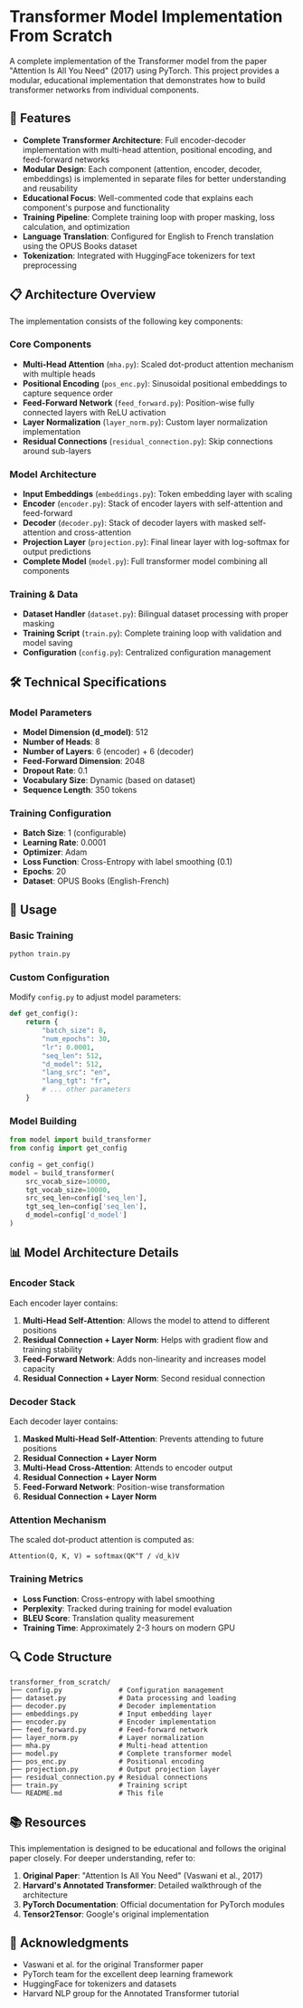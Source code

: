 # Transformer Model Implementation From Scratch

A complete implementation of the Transformer model from the paper "Attention Is All You Need" (2017) using PyTorch. This project provides a modular, educational implementation that demonstrates how to build transformer networks from individual components.

## 🚀 Features

- **Complete Transformer Architecture**: Full encoder-decoder implementation with multi-head attention, positional encoding, and feed-forward networks
- **Modular Design**: Each component (attention, encoder, decoder, embeddings) is implemented in separate files for better understanding and reusability
- **Educational Focus**: Well-commented code that explains each component's purpose and functionality
- **Training Pipeline**: Complete training loop with proper masking, loss calculation, and optimization
- **Language Translation**: Configured for English to French translation using the OPUS Books dataset
- **Tokenization**: Integrated with HuggingFace tokenizers for text preprocessing

## 📋 Architecture Overview

The implementation consists of the following key components:

### Core Components
- **Multi-Head Attention** (`mha.py`): Scaled dot-product attention mechanism with multiple heads
- **Positional Encoding** (`pos_enc.py`): Sinusoidal positional embeddings to capture sequence order
- **Feed-Forward Network** (`feed_forward.py`): Position-wise fully connected layers with ReLU activation
- **Layer Normalization** (`layer_norm.py`): Custom layer normalization implementation
- **Residual Connections** (`residual_connection.py`): Skip connections around sub-layers

### Model Architecture
- **Input Embeddings** (`embeddings.py`): Token embedding layer with scaling
- **Encoder** (`encoder.py`): Stack of encoder layers with self-attention and feed-forward
- **Decoder** (`decoder.py`): Stack of decoder layers with masked self-attention and cross-attention
- **Projection Layer** (`projection.py`): Final linear layer with log-softmax for output predictions
- **Complete Model** (`model.py`): Full transformer model combining all components

### Training & Data
- **Dataset Handler** (`dataset.py`): Bilingual dataset processing with proper masking
- **Training Script** (`train.py`): Complete training loop with validation and model saving
- **Configuration** (`config.py`): Centralized configuration management

## 🛠️ Technical Specifications

### Model Parameters
- **Model Dimension (d_model)**: 512
- **Number of Heads**: 8
- **Number of Layers**: 6 (encoder) + 6 (decoder)
- **Feed-Forward Dimension**: 2048
- **Dropout Rate**: 0.1
- **Vocabulary Size**: Dynamic (based on dataset)
- **Sequence Length**: 350 tokens

### Training Configuration
- **Batch Size**: 1 (configurable)
- **Learning Rate**: 0.0001
- **Optimizer**: Adam
- **Loss Function**: Cross-Entropy with label smoothing (0.1)
- **Epochs**: 20
- **Dataset**: OPUS Books (English-French)

## 🚀 Usage

### Basic Training
```bash
python train.py
```

### Custom Configuration
Modify `config.py` to adjust model parameters:
```python
def get_config():
    return {
        "batch_size": 8,
        "num_epochs": 30,
        "lr": 0.0001,
        "seq_len": 512,
        "d_model": 512,
        "lang_src": "en",
        "lang_tgt": "fr",
        # ... other parameters
    }
```

### Model Building
```python
from model import build_transformer
from config import get_config

config = get_config()
model = build_transformer(
    src_vocab_size=10000,
    tgt_vocab_size=10000,
    src_seq_len=config['seq_len'],
    tgt_seq_len=config['seq_len'],
    d_model=config['d_model']
)
```

## 📊 Model Architecture Details

### Encoder Stack
Each encoder layer contains:
1. **Multi-Head Self-Attention**: Allows the model to attend to different positions
2. **Residual Connection + Layer Norm**: Helps with gradient flow and training stability
3. **Feed-Forward Network**: Adds non-linearity and increases model capacity
4. **Residual Connection + Layer Norm**: Second residual connection

### Decoder Stack
Each decoder layer contains:
1. **Masked Multi-Head Self-Attention**: Prevents attending to future positions
2. **Residual Connection + Layer Norm**
3. **Multi-Head Cross-Attention**: Attends to encoder output
4. **Residual Connection + Layer Norm**
5. **Feed-Forward Network**: Position-wise transformation
6. **Residual Connection + Layer Norm**

### Attention Mechanism
The scaled dot-product attention is computed as:
```
Attention(Q, K, V) = softmax(QK^T / √d_k)V
```

### Training Metrics
- **Loss Function**: Cross-entropy with label smoothing
- **Perplexity**: Tracked during training for model evaluation
- **BLEU Score**: Translation quality measurement
- **Training Time**: Approximately 2-3 hours on modern GPU

## 🔍 Code Structure

```
transformer_from_scratch/
├── config.py              # Configuration management
├── dataset.py             # Data processing and loading
├── decoder.py             # Decoder implementation
├── embeddings.py          # Input embedding layer
├── encoder.py             # Encoder implementation
├── feed_forward.py        # Feed-forward network
├── layer_norm.py          # Layer normalization
├── mha.py                 # Multi-head attention
├── model.py               # Complete transformer model
├── pos_enc.py             # Positional encoding
├── projection.py          # Output projection layer
├── residual_connection.py # Residual connections
├── train.py               # Training script
└── README.md              # This file
```

## 📚 Resources

This implementation is designed to be educational and follows the original paper closely. For deeper understanding, refer to:

1. **Original Paper**: "Attention Is All You Need" (Vaswani et al., 2017)
2. **Harvard's Annotated Transformer**: Detailed walkthrough of the architecture
3. **PyTorch Documentation**: Official documentation for PyTorch modules
4. **Tensor2Tensor**: Google's original implementation

## 🙏 Acknowledgments

- Vaswani et al. for the original Transformer paper
- PyTorch team for the excellent deep learning framework
- HuggingFace for tokenizers and datasets
- Harvard NLP group for the Annotated Transformer tutorial
  
